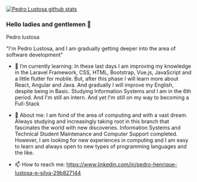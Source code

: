 [![Pedro Lustosa github stats](https://github-readme-stats.vercel.app/api?username=Pedrolustosa)](https://github.com/Pedrolustosa/github-readme-stats)

### Hello ladies and gentlemen 👋

Pedro lustosa

"I'm Pedro Lustosa, and I am gradually getting deeper into the area of software development"

- 🌱 I’m currently learning: 
In these last days I am improving my knowledge in the Laravel Framework, CSS, HTML, Bootstrap, Vue.js, JavaScript and a little flutter for mobile. But, after this phase I will learn more about React, Angular and Java. 
And gradually I will improve my English, despite being in Basic. 
Studying Information Systems and I am in the 6th period. 
And I'm still an intern. And yet I'm still on my way to becoming a Full-Stack

- 💬 About me: 
I am fond of the area of computing and with a vast dream. 
Always studying and increasingly taking root in this branch that fascinates the world with new discoveries.
Information Systems and Technical Student Maintenance and Computer Support completed. 
However, I am looking for new experiences in computing and I am easy to learn and 
always open to new types of programming languages and the like.

- 📫 How to reach me: 
https://www.linkedin.com/in/pedro-henrique-lustosa-e-silva-29b827144
